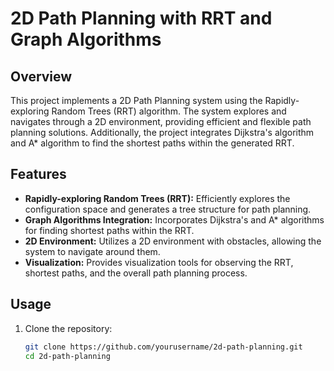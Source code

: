 # 2D Path Planning with RRT and Graph Algorithms

## Overview
This project implements a 2D Path Planning system using the Rapidly-exploring Random Trees (RRT) algorithm. The system explores and navigates through a 2D environment, providing efficient and flexible path planning solutions. Additionally, the project integrates Dijkstra's algorithm and A* algorithm to find the shortest paths within the generated RRT.

## Features
- **Rapidly-exploring Random Trees (RRT):** Efficiently explores the configuration space and generates a tree structure for path planning.
- **Graph Algorithms Integration:** Incorporates Dijkstra's and A* algorithms for finding shortest paths within the RRT.
- **2D Environment:** Utilizes a 2D environment with obstacles, allowing the system to navigate around them.
- **Visualization:** Provides visualization tools for observing the RRT, shortest paths, and the overall path planning process.

## Usage
1. Clone the repository:
   ```bash
   git clone https://github.com/yourusername/2d-path-planning.git
   cd 2d-path-planning
